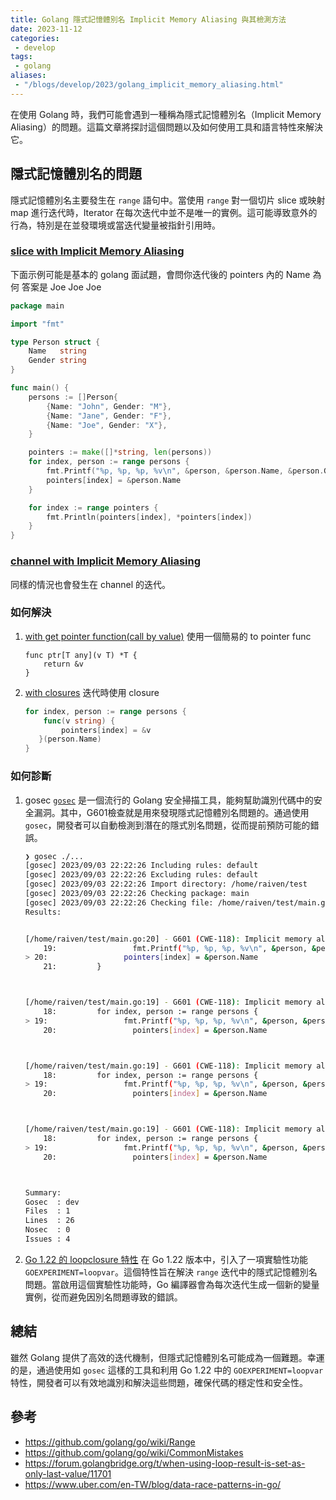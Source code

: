 ```yaml
---
title: Golang 隱式記憶體別名 Implicit Memory Aliasing 與其檢測方法
date: 2023-11-12
categories:
 - develop
tags:
 - golang
aliases:
 - "/blogs/develop/2023/golang_implicit_memory_aliasing.html"
---
```


在使用 Golang 時，我們可能會遇到一種稱為隱式記憶體別名（Implicit Memory Aliasing）的問題。這篇文章將探討這個問題以及如何使用工具和語言特性來解決它。

## 隱式記憶體別名的問題

隱式記憶體別名主要發生在 `range` 語句中。當使用 `range` 對一個切片 slice 或映射 map 進行迭代時，Iterator 在每次迭代中並不是唯一的實例。這可能導致意外的行為，特別是在並發環境或當迭代變量被指針引用時。

### [slice with Implicit Memory Aliasing](https://go.dev/play/p/E_0aBWZcsmZ)

下面示例可能是基本的 golang 面試題，會問你迭代後的 pointers 內的 Name 為何
答案是 Joe Joe Joe

```go
package main

import "fmt"

type Person struct {
	Name   string
	Gender string
}

func main() {
	persons := []Person{
		{Name: "John", Gender: "M"},
		{Name: "Jane", Gender: "F"},
		{Name: "Joe", Gender: "X"},
	}

	pointers := make([]*string, len(persons))
	for index, person := range persons {
		fmt.Printf("%p, %p, %p, %v\n", &person, &person.Name, &person.Gender, &persons[index].Name)
		pointers[index] = &person.Name
	}

	for index := range pointers {
		fmt.Println(pointers[index], *pointers[index])
	}
}
```

### [channel with Implicit Memory Aliasing](https://go.dev/play/p/N21dlpTr_9G)

同樣的情況也會發生在 channel 的迭代。

### 如何解決

1. [with get pointer function(call by value)](https://go.dev/play/p/64y15Y_aF7z)
    使用一個簡易的 to pointer func
    ```
    func ptr[T any](v T) *T {
        return &v
    }
    ```
1. [with closures](https://go.dev/play/p/12mCLF9-_4f)
    迭代時使用 closure
    ```go
    for index, person := range persons {
		func(v string) {
			pointers[index] = &v
       }(person.Name)
	}
    ```


### 如何診斷

1. gosec
    [`gosec`](https://github.com/securego/gosec) 是一個流行的 Golang 安全掃描工具，能夠幫助識別代碼中的安全漏洞。其中，G601檢查就是用來發現隱式記憶體別名問題的。通過使用 `gosec`，開發者可以自動檢測到潛在的隱式別名問題，從而提前預防可能的錯誤。
    ```bash
    ❯ gosec ./...
    [gosec] 2023/09/03 22:22:26 Including rules: default
    [gosec] 2023/09/03 22:22:26 Excluding rules: default
    [gosec] 2023/09/03 22:22:26 Import directory: /home/raiven/test
    [gosec] 2023/09/03 22:22:26 Checking package: main
    [gosec] 2023/09/03 22:22:26 Checking file: /home/raiven/test/main.go
    Results:


    [/home/raiven/test/main.go:20] - G601 (CWE-118): Implicit memory aliasing in for loop. (Confidence: MEDIUM, Severity: MEDIUM)
        19:                 fmt.Printf("%p, %p, %p, %v\n", &person, &person.Name, &person.Gender, &persons[index].Name)
    > 20:                 pointers[index] = &person.Name
        21:         }



    [/home/raiven/test/main.go:19] - G601 (CWE-118): Implicit memory aliasing in for loop. (Confidence: MEDIUM, Severity: MEDIUM)
        18:         for index, person := range persons {
    > 19:                 fmt.Printf("%p, %p, %p, %v\n", &person, &person.Name, &person.Gender, &persons[index].Name)
        20:                 pointers[index] = &person.Name



    [/home/raiven/test/main.go:19] - G601 (CWE-118): Implicit memory aliasing in for loop. (Confidence: MEDIUM, Severity: MEDIUM)
        18:         for index, person := range persons {
    > 19:                 fmt.Printf("%p, %p, %p, %v\n", &person, &person.Name, &person.Gender, &persons[index].Name)
        20:                 pointers[index] = &person.Name



    [/home/raiven/test/main.go:19] - G601 (CWE-118): Implicit memory aliasing in for loop. (Confidence: MEDIUM, Severity: MEDIUM)
        18:         for index, person := range persons {
    > 19:                 fmt.Printf("%p, %p, %p, %v\n", &person, &person.Name, &person.Gender, &persons[index].Name)
        20:                 pointers[index] = &person.Name



    Summary:
    Gosec  : dev
    Files  : 1
    Lines  : 26
    Nosec  : 0
    Issues : 4
    ```
1.  [Go 1.22 的 loopclosure 特性](https://pkg.go.dev/golang.org/x/tools/go/analysis/passes/loopclosure)
    在 Go 1.22 版本中，引入了一項實驗性功能 `GOEXPERIMENT=loopvar`。這個特性旨在解決 `range` 迭代中的隱式記憶體別名問題。當啟用這個實驗性功能時，Go 編譯器會為每次迭代生成一個新的變量實例，從而避免因別名問題導致的錯誤。

## 總結

雖然 Golang 提供了高效的迭代機制，但隱式記憶體別名可能成為一個難題。幸運的是，通過使用如 `gosec` 這樣的工具和利用 Go 1.22 中的 `GOEXPERIMENT=loopvar` 特性，開發者可以有效地識別和解決這些問題，確保代碼的穩定性和安全性。

## 參考

- https://github.com/golang/go/wiki/Range
- https://github.com/golang/go/wiki/CommonMistakes
- https://forum.golangbridge.org/t/when-using-loop-result-is-set-as-only-last-value/11701
- https://www.uber.com/en-TW/blog/data-race-patterns-in-go/
